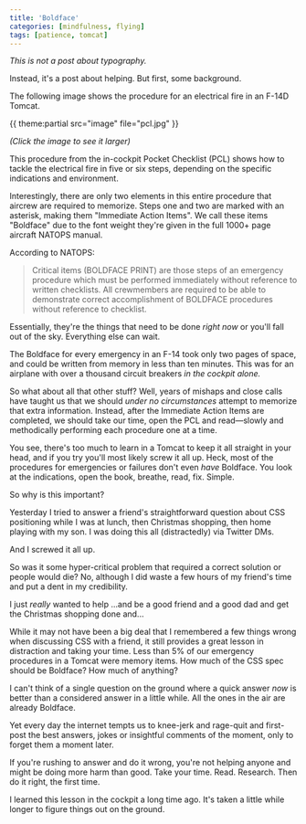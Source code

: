 ```yaml
---
title: 'Boldface'
categories: [mindfulness, flying]
tags: [patience, tomcat]
---
```


*This is not a post about typography.*

Instead, it's a post about helping. But first, some background. 

The following image shows the procedure for an electrical fire in an F-14D Tomcat.

{{ theme:partial src="image" file="pcl.jpg" }}

*(Click the image to see it larger)*

This procedure from the in-cockpit Pocket Checklist (PCL) shows how to tackle the electrical fire in five or six steps, depending on the specific indications and environment.

<p class="has-pullquote" data-pullquote="The Boldface for every emergency in an F-14 took only two pages of space, and could be written from memory in less than ten minutes">Interestingly, there are only two elements in this entire procedure that aircrew are required to memorize. Steps one and two are marked with an asterisk, making them "Immediate Action Items". We call these items "Boldface" due to the font weight they're given in the full 1000+ page aircraft NATOPS manual. </p>

According to NATOPS:

> Critical items (BOLDFACE PRINT) are those steps of an emergency procedure which must be performed immediately without reference to written checklists. All crewmembers are required to be able to demonstrate correct accomplishment of BOLDFACE procedures without reference to checklist.

Essentially, they're the things that need to be done *right now* or you'll fall out of the sky. Everything else can wait. 

The Boldface for every emergency in an F-14 took only two pages of space, and could be written from memory in less than ten minutes. This was for an airplane with over a thousand circuit breakers *in the cockpit alone.*

So what about all that other stuff? Well, years of mishaps and close calls have taught us that we should *under no circumstances* attempt to memorize that extra information. Instead, after the Immediate Action Items are completed, we should take our time, open the PCL and read—slowly and methodically performing each procedure one at a time.

You see, there's too much to learn in a Tomcat to keep it all straight in your head, and if you try you'll most likely screw it all up. Heck, most of the procedures for emergencies or failures don't even *have* Boldface. You look at the indications, open the book, breathe, read, fix. Simple.

So why is this important?

Yesterday I tried to answer a friend's straightforward question about CSS positioning while I was at lunch, then Christmas shopping, then home playing with my son. I was doing this all (distractedly) via Twitter DMs. 

And I screwed it all up.

So was it some hyper-critical problem that required a correct solution or people would die? No, although I did waste a few hours of my friend's time and put a dent in my credibility.

I just *really* wanted to help ...and be a good friend and a good dad and get the Christmas shopping done and...

While it may not have been a big deal that I remembered a few things wrong when discussing CSS with a friend, it still provides a great lesson in distraction and taking your time. Less than 5% of our emergency procedures in a Tomcat were memory items. How much of the CSS spec should be Boldface? How much of anything?

I can't think of a single question on the ground where a quick answer *now* is better than a considered answer in a little while. All the ones in the air are already Boldface. 

Yet every day the internet tempts us to knee-jerk and rage-quit and first-post the best answers, jokes or insightful comments of the moment, only to forget them a moment later.

If you're rushing to answer and do it wrong, you're not helping anyone and might be doing more harm than good. Take your time. Read. Research. Then do it right, the first time.

I learned this lesson in the cockpit a long time ago. It's taken a little while longer to figure things out on the ground. 